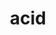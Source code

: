 ---
category: 4-letters
denotation: to be sour, be sharp
name: acid
reference_link: https://www.etymonline.com/word/acid
root language: Latin
root name: acere
title: acid
type: free
word_sums:
- respelling: acids
  sum: Acid + s
- respelling: acidic
  sum: Acid + ic
---